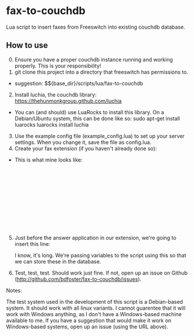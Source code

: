 fax-to-couchdb
==============

Lua script to insert faxes from Freeswitch into existing couchdb database.

How to use
----------
0. Ensure you have a proper couchdb instance running and working properly. This is your responsibility!
1. git clone this project into a directory that freeswitch has permissions to.
 - suggestion: $${base_dir}/scripts/lua/fax-to-couchdb
2. Install luchia, the couchdb library: https://thehunmonkgroup.github.com/luchia
 - You can (and should) use LuaRocks to install this library. On a Debian/Ubuntu system, this can be done like so:
   sudo apt-get install luarocks
   luarocks install luchia
3. Use the example config file (example_config.lua) to set up your server settings. When you change it, save the file as config.lua.
4. Create your fax extension (if you haven't already done so):
 - This is what mine looks like:

<code>
<include>
  <extension name="faxrx">
    <condition field="destination_number" expression="^faxrx$|^/*11$|^3000$">
      <action application="set" data="fax_enable_t38=true"/>
      <action application="set" data="fax_enable_t38_request=true"/>
      <action application="answer"/>
      <action application="playback" data="silence_stream://2000"/>
      <action application="rxfax" data="$${base_dir}/storage/fax/FAX-${uuid}.tif"/>
    </condition>
  </extension>
</include>
</code>

5. Just before the answer application in our extension, we're going to insert this line:

      <code><action application="set" data="execute_on_fax_result=lua $${base_dir}/lua/fax-to-couchdb/fax-to-couchdb.lua \\\${fax_filename} ${caller_id_name} ${caller_id_number} ${destination_number} \\\${fax_document_transferred_pages} \\\${fax_result_code} \\\${fax_result_text} \\\${fax_transfer_rate} \\\${fax_ecm_used} \\\${fax_bad_rows} ${uuid}"/></code>
I know, it's long. We're passing variables to the script using this so that we can store these in the database.

6. Test, test, test. Should work just fine. If not, open up an issue on Github (http://github.com/bdfoster/fax-to-couchdb/issues).

Notes:

The test system used in the development of this script is a Debian-based system. It should work with all linux variants. I cannot guarentee
that it will work with Windows anything, as I don't have a Windows-based machine available to me. If you have a suggestion that would make
it work on Windows-based systems, open up an issue (using the URL above).

